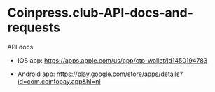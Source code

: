 # Coinpress.club-API-docs-and-requests
API docs

+ IOS app:
https://apps.apple.com/us/app/ctp-wallet/id1450194783

+ Android app:
https://play.google.com/store/apps/details?id=com.cointopay.app&hl=nl

